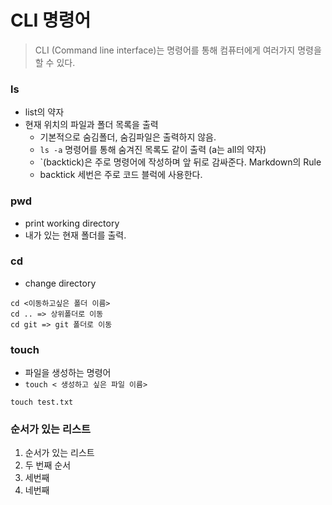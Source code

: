 # CLI 명령어 

> CLI (Command line interface)는 명령어를 통해 컴퓨터에게 여러가지 명령을 할 수 있다.

### ls

* list의 약자
* 현재 위치의 파일과 폴더 목록을 출력
  * 기본적으로 숨김폴더, 숨김파일은 출력하지 않음.
  * `ls -a` 명령어를 통해 숨겨진 목록도 같이 출력 (a는 all의 약자)
  * `(backtick)은 주로 명령어에 작성하며 앞 뒤로 감싸준다. Markdown의 Rule
  * backtick 세번은 주로 코드 블럭에 사용한다.



### pwd

* print working directory
* 내가 있는 현재 폴더를 출력.



### cd

* change directory

```shell/bash
cd <이동하고싶은 폴더 이름>
cd .. => 상위폴더로 이동
cd git => git 폴더로 이동
```



### touch

* 파일을 생성하는 명령어
* `touch < 생성하고 싶은 파일 이름>`

```shell/bash
touch test.txt
```



### 순서가 있는 리스트

1.  순서가 있는 리스트 
2.  두 번째 순서
3.  세번째
4.  네번째



